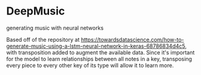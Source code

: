 # DeepMusic
generating music with neural networks

Based off of the repository at https://towardsdatascience.com/how-to-generate-music-using-a-lstm-neural-network-in-keras-68786834d4c5, with transposition added to augment the available data. Since it's important for the model to learn relationships between all notes in a key, transposing every piece to every other key of its type will allow it to learn more. 
